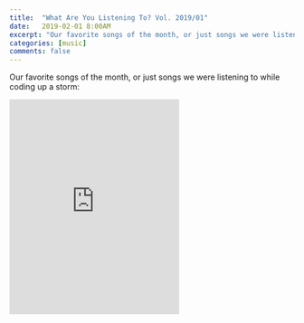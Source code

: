 ```yaml
---
title:  "What Are You Listening To? Vol. 2019/01"
date:   2019-02-01 8:00AM
excerpt: "Our favorite songs of the month, or just songs we were listening to while coding up a storm."
categories: [music]
comments: false
---
```


Our favorite songs of the month, or just songs we were listening to while coding up a storm:

<iframe src="https://open.spotify.com/embed/user/augustlights/playlist/30jP4YuY8I1PCXS8uHyuFQ" width="300" height="380" frameborder="0" allowtransparency="true" allow="encrypted-media"></iframe>